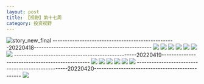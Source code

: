 ```yaml
---
layout: post
title: 【视野】第十七周
category: 投资视野
---
```

![story_new_final](http://rab41f8zg.hd-bkt.clouddn.com/img/story_new_final_0322.png)
--------------------------------------------------20220418------------------------------------------------
![](http://rab41f8zg.hd-bkt.clouddn.com/img/factors-220418-1.png)
![](http://rab41f8zg.hd-bkt.clouddn.com/img/factors-220418-2.png)
![](http://rab41f8zg.hd-bkt.clouddn.com/img/factors-220418-3.png)
![](http://rab41f8zg.hd-bkt.clouddn.com/img/factors-220418-4.png)
![](http://rab41f8zg.hd-bkt.clouddn.com/img/factors-220418-5.png)
![](http://rab41f8zg.hd-bkt.clouddn.com/img/factors-220418-6.png)
![](http://rab41f8zg.hd-bkt.clouddn.com/img/factors-220418-7.png)
--------------------------------------------------20220419------------------------------------------------
![](http://rab41f8zg.hd-bkt.clouddn.com/img/factors-220419-1.png)
![](http://rab41f8zg.hd-bkt.clouddn.com/img/factors-220419-2.png)
![](http://rab41f8zg.hd-bkt.clouddn.com/img/factors-220419-3.png)
![](http://rab41f8zg.hd-bkt.clouddn.com/img/factors-220419-4.png)
![](http://rab41f8zg.hd-bkt.clouddn.com/img/factors-220419-5.png)
![](http://rab41f8zg.hd-bkt.clouddn.com/img/factors-220419-6.png)
--------------------------------------------------20220420------------------------------------------------
![](http://ran7ztk3m.hd-bkt.clouddn.com/img/factors-220420-1.png)
  




